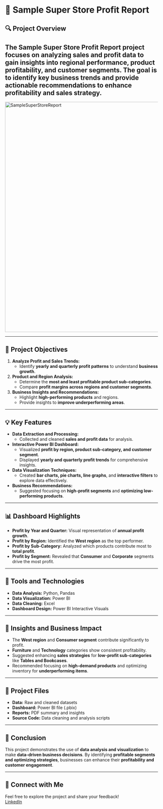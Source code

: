 # 📝 Sample Super Store Profit Report  

## 🔍 Project Overview  
The **Sample Super Store Profit Report** project focuses on analyzing **sales and profit data** to gain insights into **regional performance, product profitability, and customer segments**. The goal is to identify **key business trends** and provide **actionable recommendations** to enhance **profitability and sales strategy**.  
---
<img width="1341" height="758" alt="SampleSuperStoreReport" src="https://github.com/user-attachments/assets/648bcb6d-a997-421a-b0ca-34358c2edc7a" />

---

## 📂 Project Objectives  
1. **Analyze Profit and Sales Trends:**  
   - Identify **yearly and quarterly profit patterns** to understand **business growth**.  
2. **Product and Region Analysis:**  
   - Determine the **most and least profitable product sub-categories**.  
   - Compare **profit margins across regions and customer segments**.  
3. **Business Insights and Recommendations:**  
   - Highlight **high-performing products** and regions.  
   - Provide insights to **improve underperforming areas**.  

---

## 💡 Key Features  
- **Data Extraction and Processing:**  
  - Collected and cleaned **sales and profit data** for analysis.  
- **Interactive Power BI Dashboard:**  
  - Visualized **profit by region, product sub-category, and customer segment**.  
  - Displayed **yearly and quarterly profit trends** for comprehensive insights.  
- **Data Visualization Techniques:**  
  - Created **bar charts, pie charts, line graphs**, and **interactive filters** to explore data effectively.  
- **Business Recommendations:**  
  - Suggested focusing on **high-profit segments** and **optimizing low-performing products**.  

---

## 📊 Dashboard Highlights  
- **Profit by Year and Quarter:** Visual representation of **annual profit growth**.  
- **Profit by Region:** Identified the **West region** as the top performer.  
- **Profit by Sub-Category:** Analyzed which products contribute most to **total profit**.  
- **Profit by Segment:** Revealed that **Consumer** and **Corporate** segments drive the most profit.  

---

## 🔧 Tools and Technologies  
- **Data Analysis:** Python, Pandas  
- **Data Visualization:** Power BI  
- **Data Cleaning:** Excel  
- **Dashboard Design:** Power BI Interactive Visuals  

---

## 🚀 Insights and Business Impact  
- The **West region** and **Consumer segment** contribute significantly to profit.  
- **Furniture** and **Technology** categories show consistent profitability.  
- Suggested enhancing **sales strategies** for **low-profit sub-categories** like **Tables and Bookcases**.  
- Recommended focusing on **high-demand products** and optimizing inventory for **underperforming items**.  

---

## 📂 Project Files  
- **Data:** Raw and cleaned datasets  
- **Dashboard:** Power BI file (.pbix)  
- **Reports:** PDF summary and insights  
- **Source Code:** Data cleaning and analysis scripts  

---

## 🌟 Conclusion  
This project demonstrates the use of **data analysis and visualization** to make **data-driven business decisions**. By identifying **profitable segments and optimizing strategies**, businesses can enhance their **profitability and customer engagement**.  

---

## 🔗 Connect with Me  
Feel free to explore the project and share your feedback!  
[LinkedIn](https://www.linkedin.com/in/pasupuleti-sailaja-657514221/)  
```
